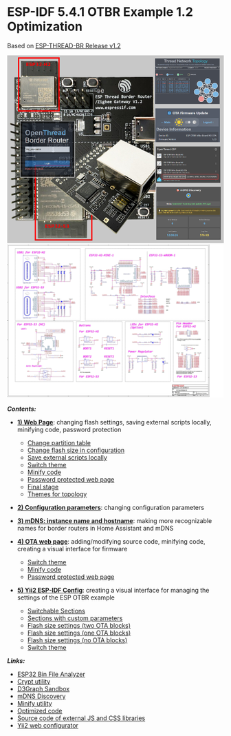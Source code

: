 
<a id="otbr-top"></a>
# ESP-IDF 5.4.1 OTBR Example 1.2 Optimization
Based on [ESP-THREAD-BR Release v1.2](https://github.com/espressif/esp-thread-br/releases/tag/v1.2)  
  
![](images/otbr/esp-thread-border-router-board-adv.png)  
![](images/otbr/esp_thread_br_zigbee_gw_schematiccs_v1.2.jpg)  
    
***Contents:***  
- [**1) Web Page**](README1.md#web-page): changing flash settings, saving external scripts locally, minifying code, password protection  
  - [Change partition table](README1.md#web-page-change-partitions)  
  - [Change flash size in configuration](README1.md#web-page-change-flash-size)  
  - [Save external scripts locally](README1.md#web-page-save-locally)
  - [Switch theme](README1.md#web-page-switch-theme)
  - [Minify code](README1.md#web-page-minify-code)
  - [Password protected web page](README1.md#web-page-password-protected)
  - [Final stage](README1.md#web-page-final-stage)
  - [Themes for topology](README1.md#web-page-topology-themes)


- [**2) Configuration parameters**](README2.md#configuration): changing configuration parameters  


- [**3) mDNS: instance name and hostname**](README3.md#mdns-names): making more recognizable names for border routers in Home Assistant and mDNS  


- [**4) OTA web page**](README4.md#ota-web-page): adding/modifying source code, minifying code, creating a visual interface for firmware  
  - [Switch theme](README4.md#ota-web-page-switch-theme)
  - [Minify code](README4.md#ota-web-page-minify-code)
  - [Password protected web page](README1.md#web-page-password-protected)


- [**5) Yii2 ESP-IDF Config**](README5.md#yii2-config): creating a visual interface for managing the settings of the ESP OTBR example  
  - [Switchable Sections](README5.md#yii2-config-switchable-sections)
  - [Sections with custom parameters ](README5.md#yii2-config-custom-parameters)
  - [Flash size settings (two OTA blocks)](README5.md#yii2-config-flash-size-2)
  - [Flash size settings (one OTA blocks)](README5.md#yii2-config-flash-size-1)
  - [Flash size settings (no OTA blocks)](README5.md#yii2-config-flash-size-0)
  - [Switch theme](README5.md#yii2-config-switch-theme)

    
***Links:***  
- [ESP32 Bin File Analyzer](utils/analyzer/)  
- [Crypt utility](utils/crypt/)  
- [D3Graph Sandbox](utils/d3graph/)  
- [mDNS Discovery](utils/mdns/)  
- [Minify utility](utils/minify/)  
- [Optimized code](optimized/)  
- [Source code of external JS and CSS libraries](optimized/components/esp_ot_br_server/frontend_src/)  
- [Yii2 web configurator](web/)  
